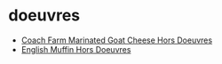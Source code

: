 # doeuvres

 * [Coach Farm Marinated Goat Cheese Hors Doeuvres](../index/c/coach-farm-marinated-goat-cheese-hors-doeuvres-10073.json)
 * [English Muffin Hors Doeuvres](../index/e/english-muffin-hors-doeuvres.json)
